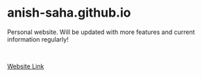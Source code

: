 # anish-saha.github.io

Personal website. Will be updated with more features and current information regularly!

<br>

<a href = https://anish-saha.github.io>Website Link</a> 

